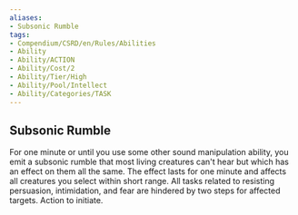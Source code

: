 ```yaml
---
aliases:
- Subsonic Rumble
tags:
- Compendium/CSRD/en/Rules/Abilities
- Ability
- Ability/ACTION
- Ability/Cost/2
- Ability/Tier/High
- Ability/Pool/Intellect
- Ability/Categories/TASK
---
```


  
## Subsonic Rumble  
For one minute or until you use some other sound manipulation ability, you emit a subsonic rumble that most living creatures can't hear but which has an effect on them all the same. The effect lasts for one minute and affects all creatures you select within short range. All tasks related to resisting persuasion, intimidation, and fear are hindered by two steps for affected targets. Action to initiate. 